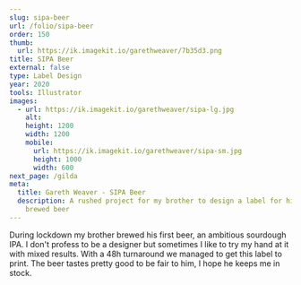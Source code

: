 ```yaml
---
slug: sipa-beer
url: /folio/sipa-beer
order: 150
thumb:
  url: https://ik.imagekit.io/garethweaver/7b35d3.png
title: SIPA Beer
external: false
type: Label Design
year: 2020
tools: Illustrator
images:
  - url: https://ik.imagekit.io/garethweaver/sipa-lg.jpg
    alt:
    height: 1200
    width: 1200
    mobile:
      url: https://ik.imagekit.io/garethweaver/sipa-sm.jpg
      height: 1000
      width: 600
next_page: /gilda
meta:
  title: Gareth Weaver - SIPA Beer
  description: A rushed project for my brother to design a label for his first
    brewed beer
---
```

During lockdown my brother brewed his first beer, an ambitious sourdough IPA. I
don't profess to be a designer but sometimes I like to try my hand at it with mixed
results. With a 48h turnaround we managed to get this label to print. The beer
tastes pretty good to be fair to him, I hope he keeps me in stock.

